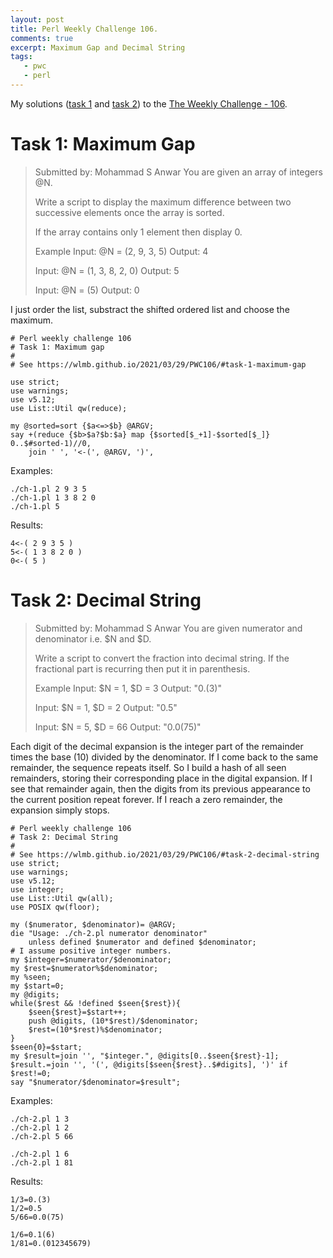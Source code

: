 ```yaml
---
layout: post
title: Perl Weekly Challenge 106.
comments: true
excerpt: Maximum Gap and Decimal String
tags:
   - pwc
   - perl
---
```


My solutions ([task 1](https://github.com/wlmb/perlweeklychallenge-club/blob/master/challenge-106/wlmb/perl/ch-2.pl) and [task 2](https://github.com/wlmb/perlweeklychallenge-club/blob/master/challenge-106/wlmb/perl/ch-2.pl)) to the  [The Weekly Challenge - 106](https://perlweeklychallenge.org/blog/perl-weekly-challenge-106).


# Task 1: Maximum Gap

> Submitted by: Mohammad S Anwar
> You are given an array of integers @N.
>
> Write a script to display the maximum difference between two
> successive elements once the array is sorted.
>
> If the array contains only 1 element then display 0.
>
> Example
> Input: @N = (2, 9, 3, 5)
> Output: 4
>
> Input: @N = (1, 3, 8, 2, 0)
> Output: 5
>
> Input: @N = (5)
> Output: 0

I just order the list, substract the shifted ordered list and choose
the maximum.

    # Perl weekly challenge 106
    # Task 1: Maximum gap
    #
    # See https://wlmb.github.io/2021/03/29/PWC106/#task-1-maximum-gap

    use strict;
    use warnings;
    use v5.12;
    use List::Util qw(reduce);

    my @sorted=sort {$a<=>$b} @ARGV;
    say +(reduce {$b>$a?$b:$a} map {$sorted[$_+1]-$sorted[$_]} 0..$#sorted-1)//0,
        join ' ', '<-(', @ARGV, ')',

Examples:

    ./ch-1.pl 2 9 3 5
    ./ch-1.pl 1 3 8 2 0
    ./ch-1.pl 5

Results:

    4<-( 2 9 3 5 )
    5<-( 1 3 8 2 0 )
    0<-( 5 )


# Task 2: Decimal String

> Submitted by: Mohammad S Anwar
> You are given numerator and denominator i.e. $N and $D.
>
> Write a script to convert the fraction into decimal string. If the
> fractional part is recurring then put it in parenthesis.
>
> Example
> Input: $N = 1, $D = 3
> Output: "0.(3)"
>
> Input: $N = 1, $D = 2
> Output: "0.5"
>
> Input: $N = 5, $D = 66
> Output: "0.0(75)"

Each digit of the decimal expansion is the integer part of the
remainder times the base (10) divided by the denominator. If I come
back to the same remainder, the sequence repeats itself. So I build a
hash of all seen remainders, storing their corresponding place in the
digital expansion. If I see that remainder again, then the digits from its
previous appearance to the current position repeat forever. If I reach
a zero remainder, the expansion simply stops.

    # Perl weekly challenge 106
    # Task 2: Decimal String
    #
    # See https://wlmb.github.io/2021/03/29/PWC106/#task-2-decimal-string
    use strict;
    use warnings;
    use v5.12;
    use integer;
    use List::Util qw(all);
    use POSIX qw(floor);

    my ($numerator, $denominator)= @ARGV;
    die "Usage: ./ch-2.pl numerator denominator"
        unless defined $numerator and defined $denominator;
    # I assume positive integer numbers.
    my $integer=$numerator/$denominator;
    my $rest=$numerator%$denominator;
    my %seen;
    my $start=0;
    my @digits;
    while($rest && !defined $seen{$rest}){
        $seen{$rest}=$start++;
        push @digits, (10*$rest)/$denominator;
        $rest=(10*$rest)%$denominator;
    }
    $seen{0}=$start;
    my $result=join '', "$integer.", @digits[0..$seen{$rest}-1];
    $result.=join '', '(', @digits[$seen{$rest}..$#digits], ')' if $rest!=0;
    say "$numerator/$denominator=$result";

Examples:

    ./ch-2.pl 1 3
    ./ch-2.pl 1 2
    ./ch-2.pl 5 66

    ./ch-2.pl 1 6
    ./ch-2.pl 1 81

Results:

    1/3=0.(3)
    1/2=0.5
    5/66=0.0(75)

    1/6=0.1(6)
    1/81=0.(012345679)

